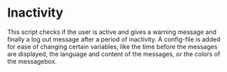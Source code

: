 # Inactivity
This script checks if the user is active and gives a warning message and finally a log out message after a period of inactivity.
A config-file is added for ease of changing certain variables, like the time before the messages are displayed, the language and content of the messages, or the colors of the messagebox.
